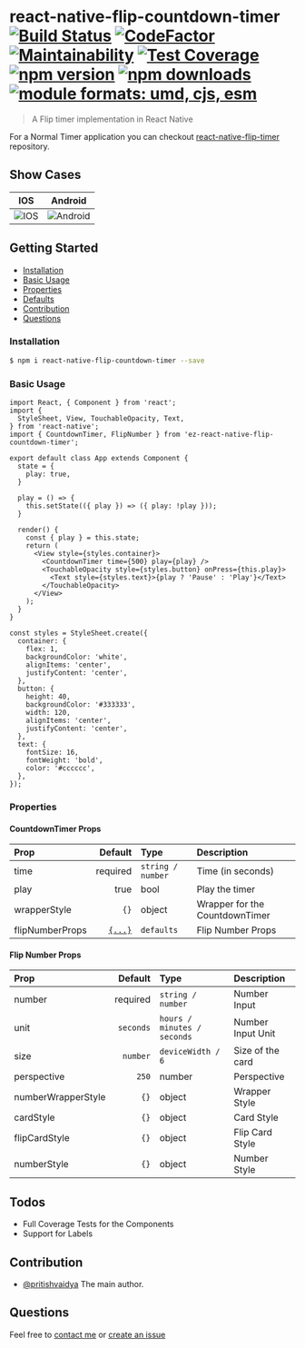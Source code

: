 # react-native-flip-countdown-timer [![Build Status](https://travis-ci.com/pritishvaidya/react-native-flip-countdown-timer.svg?token=Ekd1xJ5F1RtW2pbZwqK2&branch=master)](https://travis-ci.com/pritishvaidya/react-native-flip-countdown-timer) [![CodeFactor](https://www.codefactor.io/repository/github/pritishvaidya/react-native-flip-countdown-timer/badge)](https://www.codefactor.io/repository/github/pritishvaidya/react-native-flip-countdown-timer) [![Maintainability](https://api.codeclimate.com/v1/badges/9a237b9a845968a7a6be/maintainability)](https://codeclimate.com/github/pritishvaidya/react-native-flip-countdown-timer/maintainability) [![Test Coverage](https://api.codeclimate.com/v1/badges/9a237b9a845968a7a6be/test_coverage)](https://codeclimate.com/github/pritishvaidya/react-native-flip-countdown-timer/test_coverage) [![npm version](https://badge.fury.io/js/react-native-flip-countdown-timer.svg)](https://badge.fury.io/js/react-native-flip-countdown-timer) [![npm downloads](https://img.shields.io/npm/dt/react-native-flip-countdown-timer.svg)](https://npm-stat.com/charts.html?package=react-native-flip-countdown-timer&from=2018-02-17&to=2018-12-28) <a href="https://github.com/pritishvaidya/react-native-flip-countdown-timer/blob/master/README.md"><img src="https://img.shields.io/badge/module%20formats-umd%2C%20cjs%2C%20esm-green.svg" alt="module formats: umd, cjs, esm"></a>
> A Flip timer implementation in React Native

For a Normal Timer application you can checkout [react-native-flip-timer](https://github.com/pritishvaidya/react-native-flip-timer) repository.

## Show Cases
IOS            |  Android
:-------------------------:|:-------------------------:
![IOS](https://media.giphy.com/media/87halfgvRA0rEE6OfQ/giphy.gif)  |  ![Android](https://media.giphy.com/media/3XAbjm59akWOWj88bu/giphy.gif)

## Getting Started

- [Installation](#installation)
- [Basic Usage](#basic-usage)
- [Properties](#properties)
- [Defaults](#defaults)
- [Contribution](#contribution)
- [Questions](#questions)

### Installation

```bash
$ npm i react-native-flip-countdown-timer --save
```

### Basic Usage
```
import React, { Component } from 'react';
import {
  StyleSheet, View, TouchableOpacity, Text,
} from 'react-native';
import { CountdownTimer, FlipNumber } from 'ez-react-native-flip-countdown-timer';

export default class App extends Component {
  state = {
    play: true,
  }

  play = () => {
    this.setState(({ play }) => ({ play: !play }));
  }

  render() {
    const { play } = this.state;
    return (
      <View style={styles.container}>
        <CountdownTimer time={500} play={play} />
        <TouchableOpacity style={styles.button} onPress={this.play}>
          <Text style={styles.text}>{play ? 'Pause' : 'Play'}</Text>
        </TouchableOpacity>
      </View>
    );
  }
}

const styles = StyleSheet.create({
  container: {
    flex: 1,
    backgroundColor: 'white',
    alignItems: 'center',
    justifyContent: 'center',
  },
  button: {
    height: 40,
    backgroundColor: '#333333',
    width: 120,
    alignItems: 'center',
    justifyContent: 'center',
  },
  text: {
    fontSize: 16,
    fontWeight: 'bold',
    color: '#cccccc',
  },
});
```

### Properties
#### CountdownTimer Props
| Prop  | Default  | Type | Description |
| :------------ |---------------:| :---------------| :-----|
| time | required | `string / number` | Time (in seconds) |
| play | true | bool | Play the timer |
| wrapperStyle | `{}` | object | Wrapper for the CountdownTimer |
| flipNumberProps | [`{...}`](#flip-number-props) | `defaults` | Flip Number Props |

#### Flip Number Props
| Prop  | Default  | Type | Description |
| :------------ |---------------:| :---------------| :-----|
| number | required | `string / number` | Number Input |
| unit | `seconds` | `hours / minutes / seconds` | Number Input Unit |
| size | `number` | `deviceWidth / 6` | Size of the card |
| perspective | `250` | number | Perspective |
| numberWrapperStyle | `{}` | object | Wrapper Style |
| cardStyle | `{}` | object | Card Style |
| flipCardStyle | `{}` | object | Flip Card Style |
| numberStyle | `{}` | object | Number Style |

## Todos
- Full Coverage Tests for the Components
- Support for Labels

## Contribution

- [@pritishvaidya](mailto:pritishvaidya94@gmail.com) The main author.

## Questions

Feel free to [contact me](mailto:pritishvaidya94@gmail.com) or [create an issue](https://github.com/pritishvaidya/react-native-flip-countdown-timer/issues/new)


